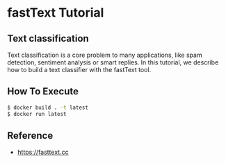 # fastText Tutorial

## Text classification
Text classification is a core problem to many applications, like spam detection, sentiment analysis or smart replies. In this tutorial, we describe how to build a text classifier with the fastText tool.

## How To Execute
```bash
$ docker build . -t latest
$ docker run latest
```

## Reference
- https://fasttext.cc